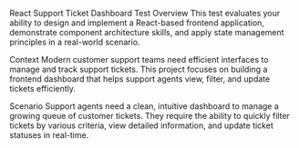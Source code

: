 React Support Ticket Dashboard
Test Overview
This test evaluates your ability to design and implement a React-based frontend application, demonstrate component architecture skills, and apply state management principles in a real-world scenario.

Context
Modern customer support teams need efficient interfaces to manage and track support tickets. This project focuses on building a frontend dashboard that helps support agents view, filter, and update tickets efficiently.

Scenario
Support agents need a clean, intuitive dashboard to manage a growing queue of customer tickets. They require the ability to quickly filter tickets by various criteria, view detailed information, and update ticket statuses in real-time.

